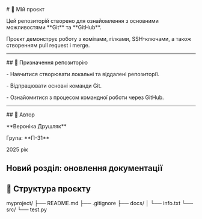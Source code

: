 \# 📘 Мій проєкт



Цей репозиторій створено для ознайомлення з основними можливостями \*\*Git\*\* та \*\*GitHub\*\*.  

Проєкт демонструє роботу з комітами, гілками, SSH-ключами, а також створенням pull request і merge.



---



\## 🎯 Призначення репозиторію

\- Навчитися створювати локальні та віддалені репозиторії.  

\- Відпрацювати основні команди Git.  

\- Ознайомитися з процесом командної роботи через GitHub.



---



\## 👤 Автор

\*\*Вероніка Друшляк\*\*  

Група: \*\*П-31\*\*  

2025 рік



## Новий розділ: оновлення документації


## 📂 Структура проєкту
myproject/
├── README.md
├── .gitignore
├── docs/
│   └── info.txt
└── src/
    └── test.py

